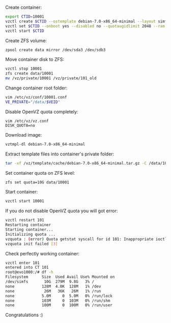 Create container:
```bash
export CTID=10001
vzctl create $CTID --ostemplate debian-7.0-x86_64-minimal --layout simfs --ipadd 5.45.112.45 --hostname zfs-tests.fastvps.ru --config vswap-2g --diskspace 10G
vzctl set $CTID --onboot yes --disabled no --quotaugidlimit 2048 --ram 4G --swap 2G --cpus 8 --ioprio 4 --cpuunits 2000 --cpulimit 800 --numproc 1024 --numiptent 256 --save
vzctl start $CTID
```

Create ZFS volume:
```bash
zpool create data mirror /dev/sda3 /dev/sdb3
```

Move container disk to ZFS:
```bash
vzctl stop 10001
zfs create data/10001
mv /vz/private/10001 /vz/private/101_old
```

Change container root folder:
```bash
vim /etc/vz/conf/10001.conf
VE_PRIVATE="/data/$VEID"
```

Disable OpenVZ quota completely:
```
vim /etc/vz/vz.conf
DISK_QUOTA=no
```
Download image:
```bash
vztmpl-dl debian-7.0-x86_64-minimal
```

Extract template files into container's private folder:
```bash
tar -xf /vz/template/cache/debian-7.0-x86_64-minimal.tar.gz -C /data/10001
```

Set container quota on ZFS level:
```bash
zfs set quota=10G data/10001
```

Start container:
```bash
vzctl start 10001
```

If you do not disable OpenVZ quota you will got error:
```bash
vzctl restart 101
Restarting container
Starting container...
Initializing quota ...
vzquota : (error) Quota getstat syscall for id 101: Inappropriate ioctl for device
vzquota init failed [3]
```

Check perfectly working container:
```bash
vzctl enter 101
entered into CT 101
root@evo1000:/# df -h
Filesystem      Size  Used Avail Use% Mounted on
/dev/simfs       10G  279M  9.8G   3% /
none            128M  4.0K  128M   1% /dev
none             26M   36K   26M   1% /run
none            5.0M     0  5.0M   0% /run/lock
none            103M     0  103M   0% /run/shm
none            100M     0  100M   0% /run/user
```

Congratulations :)
